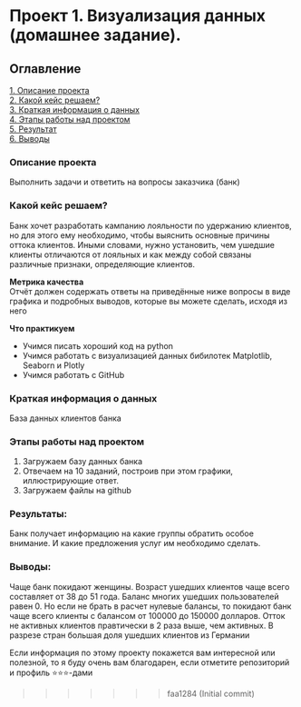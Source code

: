 
# Проект 1. Визуализация данных (домашнее задание).


## Оглавление  
[1. Описание проекта](.README.md#Описание-проекта)  
[2. Какой кейс решаем?](.README.md#Какой-кейс-решаем)  
[3. Краткая информация о данных](.README.md#Краткая-информация-о-данных)  
[4. Этапы работы над проектом](.README.md#Этапы-работы-над-проектом)  
[5. Результат](.README.md#Результат)    
[6. Выводы](.README.md#Выводы) 


### Описание проекта  

Выполнить задачи и ответить на вопросы заказчика (банк)



### Какой кейс решаем?    

Банк хочет разработать кампанию лояльности по удержанию клиентов, но для этого ему необходимо, чтобы выяснить основные причины оттока клиентов. Иными словами, нужно установить, чем ушедшие клиенты отличаются от лояльных и как между собой связаны различные признаки, определяющие клиентов.


**Метрика качества**     
Отчёт должен содержать ответы на приведённые ниже вопросы в виде графика и подробных выводов, которые вы можете сделать, исходя из него


**Что практикуем**     
- Учимся писать хороший код на python
- Учимся работать с визуализацией данных бибилотек Matplotlib, Seaborn и Plotly
- Учимся работать с GitHub


### Краткая информация о данных
  
База данных клиентов банка


### Этапы работы над проектом  
1) Загружаем базу данных банка
2) Отвечаем на 10 заданий, построив при этом графики, иллюстрирующие ответ.
4) Загружаем файлы на github


### Результаты:  

Банк получает информацию на какие группы обратить особое внимание. И какие предложения услуг им необходимо сделать.


### Выводы:  

Чаще банк покидают женщины.
Возраст ушедших клиентов чаще всего составляет от 38 до 51 года.
Баланс многих ушедших пользователей равен 0. Но если не брать в расчет нулевые балансы, то покидают банк
чаще всего клиенты с балансом от 100000 до 150000 долларов.
Отток не активных клиентов правтически в 2 раза выше, чем активных.
В разрезе стран большая доля ушедших клиентов из Германии




Если информация по этому проекту покажется вам интересной или полезной, то я буду очень вам благодарен, если отметите репозиторий и профиль ⭐️⭐️⭐️-дами
>>>>>>> faa1284 (Initial commit)
